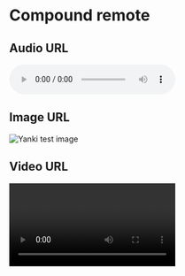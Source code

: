 # Compound remote

## Audio URL

![Yanki test audio](https://github.com/kitschpatrol/yanki/blob/main/test/assets/test-media/audio/yanki.wav?raw=true)

## Image URL

![Yanki test image](https://github.com/kitschpatrol/yanki/blob/main/test/assets/test-media/image/yanki.png?raw=true)

## Video URL

![Yanki test video](https://github.com/kitschpatrol/yanki/raw/main/test/assets/test-media/video/yanki.mp4?raw=true)
